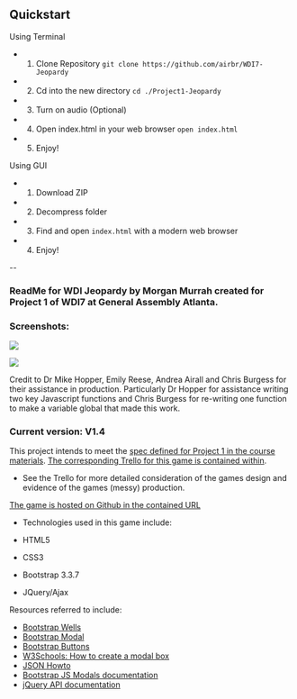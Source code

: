 Quickstart
--
Using Terminal

* 1. Clone Repository ``git clone https://github.com/airbr/WDI7-Jeopardy``
* 2. Cd into the new directory ``cd ./Project1-Jeopardy``
* 3. Turn on audio (Optional)
* 4. Open index.html in your web browser ``open index.html``
* 5. Enjoy!

Using GUI

* 1. Download ZIP 
* 2. Decompress folder
* 3. Find and open ``index.html`` with a modern web browser
* 4. Enjoy!

--
### ReadMe for WDI Jeopardy by Morgan Murrah created for Project 1 of WDI7 at General Assembly Atlanta.

### Screenshots:
![](http://imgur.com/9NdwvIp.jpeg)

![](http://imgur.com/qHQc5w5.jpeg)

Credit to Dr Mike Hopper, Emily Reese, Andrea Airall and Chris Burgess for their assistance in production. Particularly Dr Hopper for assistance writing two key Javascript functions and Chris Burgess for re-writing one function to make a variable global that made this work.

### Current version: V1.4

This project intends to meet the [spec defined for Project 1 in the course materials](https://github.com/ATL-WDI-Curriculum/projects/blob/master/project1.md). [The corresponding Trello for this game is contained within](https://trello.com/b/FtyjyTlm/wdi-project-1-jeopardy-morgan-murrah).



* See the Trello for more detailed consideration of the games design and evidence of the games (messy) production.

[The game is hosted on Github in the contained URL](https://github.com/airbr/WDI7-Jeopardy)

* Technologies used in this game include:

 * HTML5
 * CSS3
 * Bootstrap 3.3.7
 * JQuery/Ajax

Resources referred to include:

* [Bootstrap Wells](http://www.w3schools.com/bootstrap/bootstrap_wells.asp)
* [Bootstrap Modal](http://www.w3schools.com/bootstrap/bootstrap_modal.asp)
* [Bootstrap Buttons](http://www.w3schools.com/bootstrap/bootstrap_buttons.asp)
* [W3Schools: How to create a modal box](http://www.w3schools.com/howto/howto_css_modals.asp)
* [JSON Howto](http://www.w3schools.com/json/json_eval.asp)
* [Bootstrap JS Modals documentation](https://getbootstrap.com/javascript/#modals)
* [jQuery API documentation](https://api.jquery.com/)






